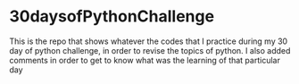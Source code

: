 # 30daysofPythonChallenge
This is the repo that shows whatever the codes that I practice during my 30 day of python challenge, in order to revise the topics of python.
I also added comments in order to get to know what was the learning of that particular day
